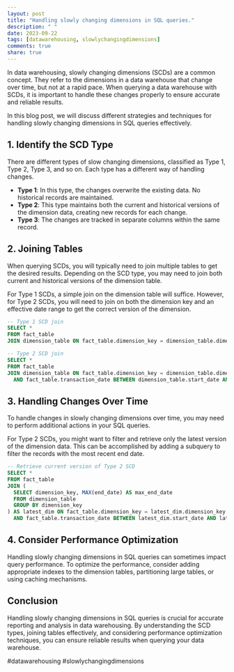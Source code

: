 ```yaml
---
layout: post
title: "Handling slowly changing dimensions in SQL queries."
description: " "
date: 2023-09-22
tags: [datawarehousing, slowlychangingdimensions]
comments: true
share: true
---
```


In data warehousing, slowly changing dimensions (SCDs) are a common concept. They refer to the dimensions in a data warehouse that change over time, but not at a rapid pace. When querying a data warehouse with SCDs, it is important to handle these changes properly to ensure accurate and reliable results.

In this blog post, we will discuss different strategies and techniques for handling slowly changing dimensions in SQL queries effectively.

## 1. Identify the SCD Type

There are different types of slow changing dimensions, classified as Type 1, Type 2, Type 3, and so on. Each type has a different way of handling changes.

- **Type 1**: In this type, the changes overwrite the existing data. No historical records are maintained.
- **Type 2**: This type maintains both the current and historical versions of the dimension data, creating new records for each change.
- **Type 3**: The changes are tracked in separate columns within the same record.

## 2. Joining Tables

When querying SCDs, you will typically need to join multiple tables to get the desired results. Depending on the SCD type, you may need to join both current and historical versions of the dimension table.

For Type 1 SCDs, a simple join on the dimension table will suffice. However, for Type 2 SCDs, you will need to join on both the dimension key and an effective date range to get the correct version of the dimension.

```sql
-- Type 1 SCD join
SELECT *
FROM fact_table
JOIN dimension_table ON fact_table.dimension_key = dimension_table.dimension_key;

-- Type 2 SCD join
SELECT *
FROM fact_table
JOIN dimension_table ON fact_table.dimension_key = dimension_table.dimension_key
  AND fact_table.transaction_date BETWEEN dimension_table.start_date AND dimension_table.end_date;
```

## 3. Handling Changes Over Time

To handle changes in slowly changing dimensions over time, you may need to perform additional actions in your SQL queries.

For Type 2 SCDs, you might want to filter and retrieve only the latest version of the dimension data. This can be accomplished by adding a subquery to filter the records with the most recent end date.

```sql
-- Retrieve current version of Type 2 SCD
SELECT *
FROM fact_table
JOIN (
  SELECT dimension_key, MAX(end_date) AS max_end_date
  FROM dimension_table
  GROUP BY dimension_key
) AS latest_dim ON fact_table.dimension_key = latest_dim.dimension_key
  AND fact_table.transaction_date BETWEEN latest_dim.start_date AND latest_dim.end_date;
```

## 4. Consider Performance Optimization

Handling slowly changing dimensions in SQL queries can sometimes impact query performance. To optimize the performance, consider adding appropriate indexes to the dimension tables, partitioning large tables, or using caching mechanisms.

## Conclusion

Handling slowly changing dimensions in SQL queries is crucial for accurate reporting and analysis in data warehousing. By understanding the SCD types, joining tables effectively, and considering performance optimization techniques, you can ensure reliable results when querying your data warehouse.

#datawarehousing #slowlychangingdimensions